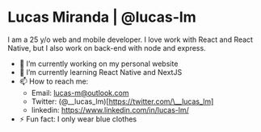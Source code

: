 # Lucas Miranda | @lucas-lm

I am a 25 y/o web and mobile developer. 
I love work with React and React Native, but I also work on back-end with node and express.

- 🔭 I’m currently working on my personal website
- 🌱 I’m currently learning React Native and NextJS
- 📫 How to reach me:
  - Email: lucas-m@outlook.com
  - Twitter: (@\__lucas_lm)[https://twitter.com/\__lucas_lm]
  - linkedin: https://www.linkedin.com/in/lucas-lm/
- ⚡ Fun fact: I only wear blue clothes
